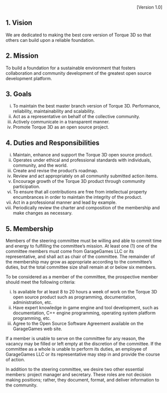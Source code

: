 <p align="right">[Version 1.0]</p>

## 1. Vision  
We are dedicated to making the best core version of Torque 3D so that others can build upon a reliable foundation.

## 2. Mission  
To build a foundation for a sustainable environment that fosters collaboration and community development of the greatest open source development platform.

## 3. Goals  
<ol type="i">
<li>To maintain the best master branch version of Torque 3D.  Performance, reliability, maintainability and scalability.</li>
<li>Act as a representative on behalf of the collective community.</li>
<li>Actively communicate in a transparent manner.</li><li>Promote Torque 3D as an open source project.</li>
</ol>

## 4. Duties and Responsibilities
<ol type="i">
<li>Maintain, enhance and support the Torque 3D open source product.</li>
<li>Operates under ethical and professional standards with individuals, community, and the world.</li>
<li>Create and revise the product’s roadmap.</li>
<li>Review and act appropriately on all community submitted action items.</li>
<li>Encourage growth of the Torque 3D product through community participation.</li>
<li>To ensure that all contributions are free from intellectual property encumbrances in order to maintain the integrity of the product.</li>
<li>Act in a professional manner and lead by example.</li>
<li>Periodically review the charter and composition of the membership and make changes as necessary.</li>
</ol>

## 5. Membership
Members of the steering committee must be willing and able to commit time and energy to fulfilling the committee’s mission.  At least one (1)  one of the committee members must come from GarageGames LLC or its representative, and shall act as chair of the committee.  The remainder of the membership may grow as appropriate according to the committee’s duties, but the total committee size shall remain at or below six members.  

To be considered as a member of the committee, the prospective member should meet the following criteria:  
<ol type="i">
<li>Is available for at least 8 to 20 hours a week of work on the Torque 3D open source product such as programming, documentation, administration, etc.</li>
<li>Have expert knowledge in game engine and tool development, such as documentation, C++ engine programming, operating system platform programming, etc.</li>
<li>Agree to the Open Source Software Agreement available on the GarageGames web site.</li>
</ol>
If a member is unable to serve on the committee for any reason, the vacancy may be filled or left empty at the discretion of the committee.  If the committee as a whole is unable to perform its duties, an employee of GarageGames LLC or its representative may step in and provide the course of action.  

In addition to the steering committee, we desire two other essential members: project manager and secretary. These roles are not decision making positions; rather, they document, format, and deliver information to the community.  
